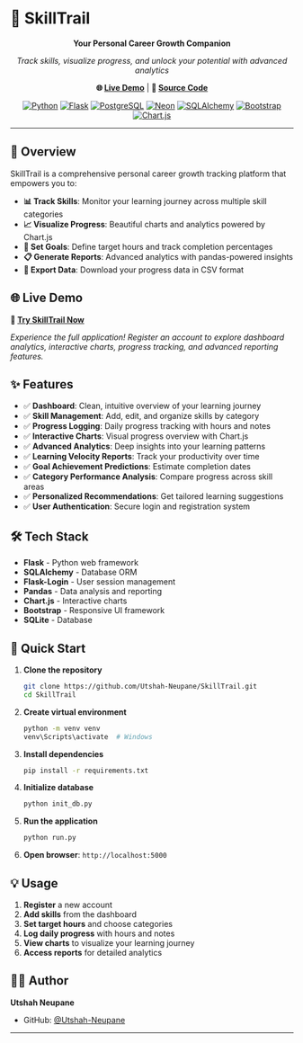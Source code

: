 # 🎯 SkillTrail

<div align="center">

**Your Personal Career Growth Companion**

*Track skills, visualize progress, and unlock your potential with advanced analytics*

**🌐 [Live Demo](https://skilltrail-84ny.onrender.com)** | **📂 [Source Code](https://github.com/Utshah-Neupane/SkillTrail)**

[![Python](https://img.shields.io/badge/Python-blue.svg)](https://python.org)
[![Flask](https://img.shields.io/badge/Flask-green.svg)](https://flask.palletsprojects.com/)
[![PostgreSQL](https://img.shields.io/badge/PostgreSQL-4169E1.svg?logo=postgresql&logoColor=white)](https://www.postgresql.org/)
[![Neon](https://img.shields.io/badge/Neon-000000.svg?logo=neon&logoColor=white)](https://neon.tech/)
[![SQLAlchemy](https://img.shields.io/badge/SQLAlchemy-orange.svg)](https://sqlalchemy.org)
[![Bootstrap](https://img.shields.io/badge/Bootstrap-purple.svg)](https://getbootstrap.com)
[![Chart.js](https://img.shields.io/badge/Chart.js-red.svg)](https://chartjs.org)

</div>

---

## 🌟 Overview

SkillTrail is a comprehensive personal career growth tracking platform that empowers you to:
- **📊 Track Skills**: Monitor your learning journey across multiple skill categories
- **📈 Visualize Progress**: Beautiful charts and analytics powered by Chart.js
- **🎯 Set Goals**: Define target hours and track completion percentages
- **📋 Generate Reports**: Advanced analytics with pandas-powered insights
- **💾 Export Data**: Download your progress data in CSV format

## 🌐 Live Demo

**🚀 [Try SkillTrail Now](https://skilltrail-84ny.onrender.com)**

*Experience the full application! Register an account to explore dashboard analytics, interactive charts, progress tracking, and advanced reporting features.*

## ✨ Features

- ✅ **Dashboard**: Clean, intuitive overview of your learning journey
- ✅ **Skill Management**: Add, edit, and organize skills by category
- ✅ **Progress Logging**: Daily progress tracking with hours and notes
- ✅ **Interactive Charts**: Visual progress overview with Chart.js
- ✅ **Advanced Analytics**: Deep insights into your learning patterns
- ✅ **Learning Velocity Reports**: Track your productivity over time
- ✅ **Goal Achievement Predictions**: Estimate completion dates
- ✅ **Category Performance Analysis**: Compare progress across skill areas
- ✅ **Personalized Recommendations**: Get tailored learning suggestions
- ✅ **User Authentication**: Secure login and registration system

## 🛠️ Tech Stack

- **Flask** - Python web framework
- **SQLAlchemy** - Database ORM
- **Flask-Login** - User session management
- **Pandas** - Data analysis and reporting
- **Chart.js** - Interactive charts
- **Bootstrap** - Responsive UI framework
- **SQLite** - Database

## 🚀 Quick Start

1. **Clone the repository**
   ```bash
   git clone https://github.com/Utshah-Neupane/SkillTrail.git
   cd SkillTrail
   ```

2. **Create virtual environment**
   ```bash
   python -m venv venv
   venv\Scripts\activate  # Windows
   ```

3. **Install dependencies**
   ```bash
   pip install -r requirements.txt
   ```

4. **Initialize database**
   ```bash
   python init_db.py
   ```

5. **Run the application**
   ```bash
   python run.py
   ```

6. **Open browser**: `http://localhost:5000`

## 💡 Usage

1. **Register** a new account
2. **Add skills** from the dashboard
3. **Set target hours** and choose categories
4. **Log daily progress** with hours and notes
5. **View charts** to visualize your learning journey
6. **Access reports** for detailed analytics

## 👨‍💻 Author

**Utshah Neupane**
- GitHub: [@Utshah-Neupane](https://github.com/Utshah-Neupane)

---

